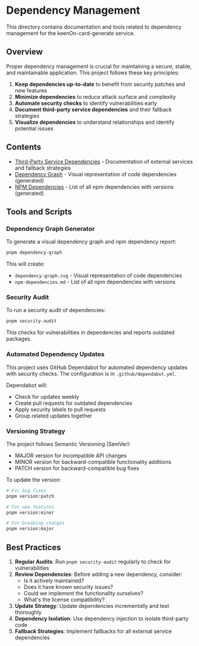 # Dependency Management

This directory contains documentation and tools related to dependency management for the keenOn-card-generate service.

## Overview

Proper dependency management is crucial for maintaining a secure, stable, and maintainable application. This project
follows these key principles:

1. **Keep dependencies up-to-date** to benefit from security patches and new features
2. **Minimize dependencies** to reduce attack surface and complexity
3. **Automate security checks** to identify vulnerabilities early
4. **Document third-party service dependencies** and their fallback strategies
5. **Visualize dependencies** to understand relationships and identify potential issues

## Contents

- [Third-Party Service Dependencies](./third-party-services.md) - Documentation of external services and fallback
  strategies
- [Dependency Graph](./dependency-graph.svg) - Visual representation of code dependencies (generated)
- [NPM Dependencies](./npm-dependencies.md) - List of all npm dependencies with versions (generated)

## Tools and Scripts

### Dependency Graph Generator

To generate a visual dependency graph and npm dependency report:

```bash
pnpm dependency-graph
```

This will create:

- `dependency-graph.svg` - Visual representation of code dependencies
- `npm-dependencies.md` - List of all npm dependencies with versions

### Security Audit

To run a security audit of dependencies:

```bash
pnpm security-audit
```

This checks for vulnerabilities in dependencies and reports outdated packages.

### Automated Dependency Updates

This project uses GitHub Dependabot for automated dependency updates with security checks. The configuration is in
`.github/dependabot.yml`.

Dependabot will:

- Check for updates weekly
- Create pull requests for outdated dependencies
- Apply security labels to pull requests
- Group related updates together

### Versioning Strategy

The project follows Semantic Versioning (SemVer):

- MAJOR version for incompatible API changes
- MINOR version for backward-compatible functionality additions
- PATCH version for backward-compatible bug fixes

To update the version:

```bash
# For bug fixes
pnpm version:patch

# For new features
pnpm version:minor

# For breaking changes
pnpm version:major
```

## Best Practices

1. **Regular Audits**: Run `pnpm security-audit` regularly to check for vulnerabilities
2. **Review Dependencies**: Before adding a new dependency, consider:
    - Is it actively maintained?
    - Does it have known security issues?
    - Could we implement the functionality ourselves?
    - What's the license compatibility?
3. **Update Strategy**: Update dependencies incrementally and test thoroughly
4. **Dependency Isolation**: Use dependency injection to isolate third-party code
5. **Fallback Strategies**: Implement fallbacks for all external service dependencies

